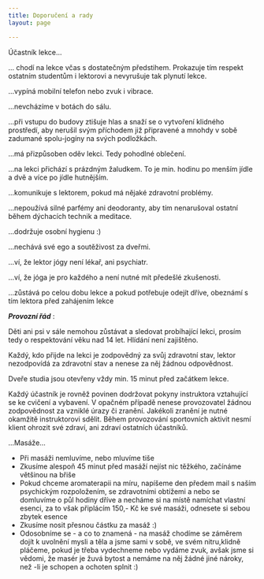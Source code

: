 ```yaml
---
title: Doporučení a rady
layout: page

---
```

Účastník lekce...

... chodí na lekce včas s dostatečným předstihem. Prokazuje tím respekt ostatním studentům i lektorovi a nevyrušuje tak plynutí lekce.

...vypíná mobilní telefon nebo zvuk i vibrace.

...nevcházíme v botách do sálu.

...při vstupu do budovy ztišuje hlas a snaží se o vytvoření klidného prostředí, aby nerušil svým příchodem již připravené a mnohdy v sobě zadumané spolu-jogíny na svých podložkách.

...má přizpůsoben oděv lekci. Tedy pohodlné oblečení.

...na lekci přichází s prázdným žaludkem. To je min. hodinu po menším jídle a dvě a více po jídle hutnějším.

...komunikuje s lektorem, pokud má nějaké zdravotní problémy.

...nepoužívá silné parfémy ani deodoranty, aby tím nenarušoval ostatní během dýchacích technik a meditace.

...dodržuje osobní hygienu :)

...nechává své ego a soutěživost za dveřmi.

...ví, že lektor jógy není lékař, ani psychiatr.

...ví, že jóga je pro každého a není nutné mít předešlé zkušenosti.

...zůstává po celou dobu lekce a pokud potřebuje odejít dříve, obeznámí s tím lektora před zahájením lekce

**_Provozní řád_**  :

Děti ani psi v sále nemohou zůstávat a sledovat probíhající lekci, prosím tedy o respektování věku nad 14 let. Hlídání není zajištěno.

Každý, kdo přijde na lekci je zodpovědný za svůj zdravotní stav, lektor nezodpovídá za zdravotní stav a nenese za něj žádnou odpovědnost.

Dveře studia jsou otevřeny vždy min. 15 minut před začátkem lekce.

Každý účastník je rovněž povinen dodržovat pokyny instruktora vztahující se ke cvičení a vybavení. V opačném případě nenese provozovatel žádnou zodpovědnost za vzniklé úrazy či zranění. Jakékoli zranění je nutné okamžitě instruktorovi sdělit. Během provozování sportovních aktivit nesmí klient ohrozit své zdraví, ani zdraví ostatních účastníků.

...Masáže...

* Při masáži nemluvíme, nebo mluvíme tiše
* Zkusíme alespoň 45 minut před masáží nejíst nic těžkého, začínáme většinou na břiše
* Pokud chceme aromaterapii na míru, napíšeme den předem mail s naším psychickým rozpoložením, se zdravotními obtížemi a nebo se domluvíme o půl hodiny dříve a necháme si na místě namíchat vlastní esenci, za to však připlácím 150,- Kč ke své masáži, odnesete si sebou zbytek esence
* Zkusíme nosit přesnou částku za masáž :)
* Odosobníme se - a co to znamená - na masáž chodíme se záměrem dojít k uvolnění mysli a těla a jsme sami v sobě, ve svém nitru,klidně pláčeme, pokud je třeba vydechneme nebo vydáme zvuk, avšak jsme si vědomi, že masér je žuvá bytost a nemáme na něj žádné jiné nároky, než -li je schopen a ochoten splnit :)
